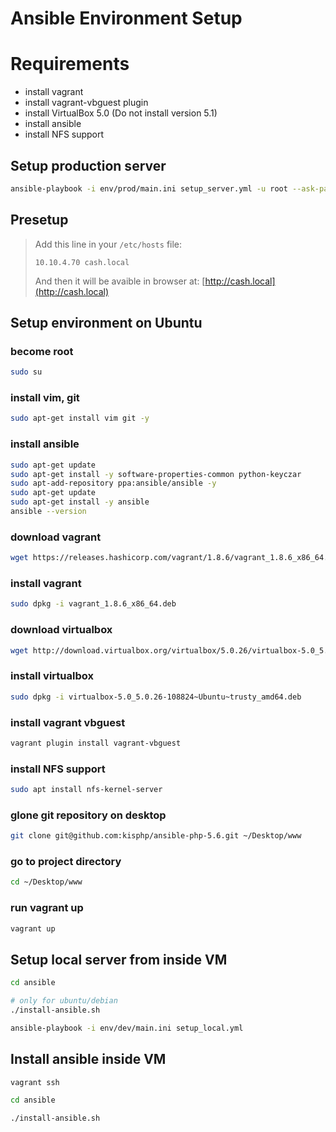 # Ansible Environment Setup

# Requirements

- install vagrant
- install vagrant-vbguest plugin
- install VirtualBox 5.0 (Do not install version 5.1)
- install ansible
- install NFS support

## Setup production server

```bash
ansible-playbook -i env/prod/main.ini setup_server.yml -u root --ask-pass
```

## Presetup

> Add this line in your `/etc/hosts` file:
> ```
> 10.10.4.70 cash.local
> ```
>
> And then it will be avaible in browser at: [http://cash.local](http://cash.local)

## Setup environment on Ubuntu 

### become root
```bash
sudo su
```

### install vim, git
```bash
sudo apt-get install vim git -y
```

### install ansible
```bash
sudo apt-get update
sudo apt-get install -y software-properties-common python-keyczar
sudo apt-add-repository ppa:ansible/ansible -y
sudo apt-get update
sudo apt-get install -y ansible
ansible --version
```

### download vagrant
```bash
wget https://releases.hashicorp.com/vagrant/1.8.6/vagrant_1.8.6_x86_64.deb
```

### install vagrant
```bash
sudo dpkg -i vagrant_1.8.6_x86_64.deb
```

### download virtualbox
```bash
wget http://download.virtualbox.org/virtualbox/5.0.26/virtualbox-5.0_5.0.26-108824~Ubuntu~trusty_amd64.deb
```

### install virtualbox
```bash
sudo dpkg -i virtualbox-5.0_5.0.26-108824~Ubuntu~trusty_amd64.deb
```

### install vagrant vbguest
```bash
vagrant plugin install vagrant-vbguest
```

### install NFS support
```bash
sudo apt install nfs-kernel-server
```

### glone git repository on desktop
```bash
git clone git@github.com:kisphp/ansible-php-5.6.git ~/Desktop/www
```

### go to project directory
```bash
cd ~/Desktop/www
```

### run vagrant up
```bash
vagrant up
```





## Setup local server from inside VM

```bash
cd ansible

# only for ubuntu/debian
./install-ansible.sh

ansible-playbook -i env/dev/main.ini setup_local.yml
```

## Install ansible inside VM

```bash
vagrant ssh

cd ansible

./install-ansible.sh
```
